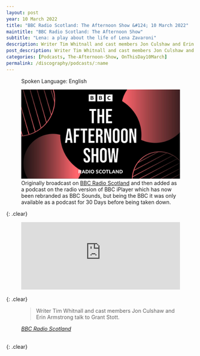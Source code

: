 ```yaml
---
layout: post
year: 10 March 2022
title: "BBC Radio Scotland: The Afternoon Show &#124; 10 March 2022"
maintitle: "BBC Radio Scotland: The Afternoon Show"
subtitle: "Lena: a play about the life of Lena Zavaroni"
description: Writer Tim Whitnall and cast members Jon Culshaw and Erin Armstrong talk to Grant Stott.
post_description: Writer Tim Whitnall and cast members Jon Culshaw and Erin Armstrong talk to Grant Stott.
categories: [Podcasts, The-Afternoon-Show, OnThisDay10March]
permalink: /discography/podcasts/:name
---
```


<figure class="fig3">
<p>Spoken Language: English</p>
<a href="/assets/images/BBC-PIDs/1920xn/p0f0bknv.jpg"><img src="/assets/images/BBC-PIDs/1920xn/p0f0bknv.jpg" class="full-width zoom-in" /></a>
Originally broadcast on <a class="external-link" href="https://www.bbc.co.uk/programmes/p0btq2m8">BBC Radio Scotland</a> and then added as a podcast on the radio version of BBC iPlayer which has now been rebranded as BBC Sounds, but being the BBC it was only available as a podcast for 30 Days before being taken down.
</figure>

{: .clear}

<figure class="fig3">
<iframe src="https://www.listennotes.com/podcasts/the-afternoon-show/lena-a-play-about-the-life-2dnr5Nqj3JY/embed/" height="180px" width="100%" style="width: 1px; min-width: 100%;" frameborder="0" scrolling="no" loading="lazy"></iframe>
</figure>

{: .clear}

<figure class="fig3">
<blockquote>Writer Tim Whitnall and cast members Jon Culshaw and Erin Armstrong talk to Grant Stott.</blockquote>
<cite><a class="external-link" href="https://www.bbc.co.uk/programmes/p0btq2m8">BBC Radio Scotland</a></cite>
</figure>

<br />{: .clear}

